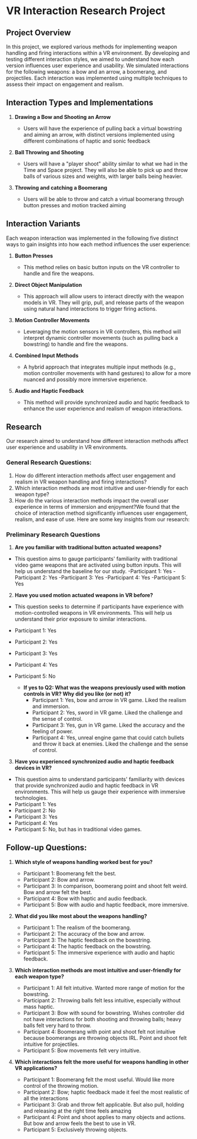 # VR Interaction Research Project

## Project Overview

In this project, we explored various methods for implementing weapon handling and firing interactions within a VR environment. By developing and testing different interaction styles, we aimed to understand how each version influences user experience and usability. We simulated interactions for the following weapons: a bow and an arrow, a boomerang, and projectiles. Each interaction was implemented using multiple techniques to assess their impact on engagement and realism.

## Interaction Types and Implementations

1. **Drawing a Bow and Shooting an Arrow**

   - Users will have the experience of pulling back a virtual bowstring and aiming an arrow, with distinct versions implemented using different combinations of haptic and sonic feedback

2. **Ball Throwing and Shooting**

   - Users will have a "player shoot" ability similar to what we had in the Time and Space project. They will also be able to pick up and throw balls of various sizes and weights, with larger balls being heavier.

3. **Throwing and catching a Boomerang**

   - Users will be able to throw and catch a virtual boomerang through button presses and motion tracked aiming

## Interaction Variants

Each weapon interaction was implemented in the following five distinct ways to gain insights into how each method influences the user experience:

1. **Button Presses**

   - This method relies on basic button inputs on the VR controller to handle and fire the weapons.

2. **Direct Object Manipulation**

   - This approach will allow users to interact directly with the weapon models in VR. They will grip, pull, and release parts of the weapon using natural hand interactions to trigger firing actions.

3. **Motion Controller Movements**

   - Leveraging the motion sensors in VR controllers, this method will interpret dynamic controller movements (such as pulling back a bowstring) to handle and fire the weapons.

4. **Combined Input Methods**
   - A hybrid approach that integrates multiple input methods (e.g., motion controller movements with hand gestures) to allow for a more nuanced and possibly more immersive experience.
5. **Audio and Haptic Feedback**
   - This method will provide synchronized audio and haptic feedback to enhance the user experience and realism of weapon interactions.

## Research

Our research aimed to understand how different interaction methods affect user experience and usability in VR environments.

### General Research Questions:

1. How do different interaction methods affect user engagement and realism in VR weapon handling and firing interactions?
2. Which interaction methods are most intuitive and user-friendly for each weapon type?
3. How do the various interaction methods impact the overall user experience in terms of immersion and enjoyment?We found that the choice of interaction method significantly influences user engagement, realism, and ease of use. Here are some key insights from our research:

### Preliminary Research Questions

1.  **Are you familiar with traditional button actuated weapons?**

- This question aims to gauge participants' familiarity with traditional video game weapons that are activated using button inputs. This will help us understand the baseline for our study.
  -Participant 1: Yes
  -Participant 2: Yes
  -Participant 3: Yes
  -Participant 4: Yes
  -Participant 5: Yes

2.  **Have you used motion actuated weapons in VR before?**

- This question seeks to determine if participants have experience with motion-controlled weapons in VR environments. This will help us understand their prior exposure to similar interactions.
- Participant 1: Yes
- Participant 2: Yes
- Participant 3: Yes
- Participant 4: Yes
- Participant 5: No

  - **If yes to Q2: What was the weapons previously used with motion controls in VR? Why did you like (or not) it?**
    - Participant 1: Yes, bow and arrow in VR game. Liked the realism and immersion.
    - Participant 2: Yes, sword in VR game. Liked the challenge and the sense of control.
    - Participant 3: Yes, gun in VR game. Liked the accuracy and the feeling of power.
    - Participant 4: Yes, unreal engine game that could catch bullets and throw it back at enemies. Liked the challenge and the sense of control.

3.  **Have you experienced synchronized audio and haptic feedback devices in VR?**

- This question aims to understand participants' familiarity with devices that provide synchronized audio and haptic feedback in VR environments. This will help us gauge their experience with immersive technologies.
- Participant 1: Yes
- Participant 2: No
- Participant 3: Yes
- Participant 4: Yes
- Participant 5: No, but has in traditional video games.

## Follow-up Questions:

1. **Which style of weapons handling worked best for you?**

   - Participant 1: Boomerang felt the best.
   - Participant 2: Bow and arrow.
   - Participant 3: In comparison, boomerang point and shoot felt weird. Bow and arrow felt the best.
   - Participant 4: Bow with haptic and audio feedback.
   - Participant 5: Bow with audio and haptic feedback, more immersive.

2. **What did you like most about the weapons handling?**

   - Participant 1: The realism of the boomerang.
   - Participant 2: The accuracy of the bow and arrow.
   - Participant 3: The haptic feedback on the bowstring.
   - Participant 4: The haptic feedback on the bowstring.
   - Participant 5: The immersive experience with audio and haptic feedback.

3. **Which interaction methods are most intuitive and user-friendly for each weapon type?**

   - Participant 1: All felt intuitive. Wanted more range of motion for the bowstring.
   - Participant 2: Throwing balls felt less intuitive, especially without mass haptic.
   - Participant 3: Bow with sound for bowstring. Wishes controller did not have interactions for both shooting and throwing balls; heavy balls felt very hard to throw.
   - Participant 4: Boomerang with point and shoot felt not intuitive because boomerangs are throwing objects IRL. Point and shoot felt intuitive for projectiles.
   - Participant 5: Bow movements felt very intuitive.

4. **Which interactions felt the more useful for weapons handling in other VR applications?**

   - Participant 1: Boomerang felt the most useful. Would like more control of the throwing motion.
   - Participant 2: Bow; haptic feedback made it feel the most realistic of all the interactions
   - Participant 3: Grab and throw felt applicable. But also pull, holding and releasing at the right time feels amazing
   - Participant 4: Point and shoot applies to many objects and actions. But bow and arrow feels the best to use in VR.
   - Participant 5: Exclusively throwing objects.
